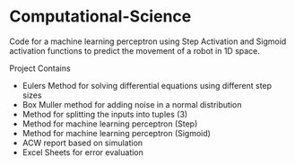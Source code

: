 # Computational-Science
Code for a machine learning perceptron using Step Activation and Sigmoid activation functions to predict the movement of a robot in 1D space. 

Project Contains
- Eulers Method for solving differential equations using different step sizes 
- Box Muller method for adding noise in a normal distribution 
- Method for splitting the inputs into tuples (3) 
- Method for machine learning perceptron (Step)
- Method for machine learning perceptron (Sigmoid) 
- ACW report based on simulation 
- Excel Sheets for error evaluation
